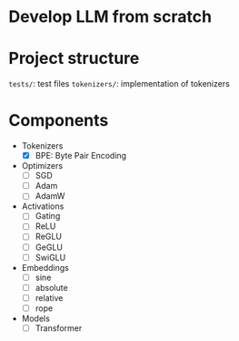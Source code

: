 # Develop LLM from scratch

# Project structure
`tests/`: test files
`tokenizers/`: implementation of tokenizers 

# Components 
- Tokenizers
  - [x] BPE: Byte Pair Encoding

- Optimizers
  - [ ] SGD
  - [ ] Adam
  - [ ] AdamW

- Activations
  - [ ] Gating
  - [ ] ReLU
  - [ ] ReGLU
  - [ ] GeGLU
  - [ ] SwiGLU

- Embeddings
  - [ ] sine
  - [ ] absolute
  - [ ] relative
  - [ ] rope

- Models
  - [ ] Transformer
